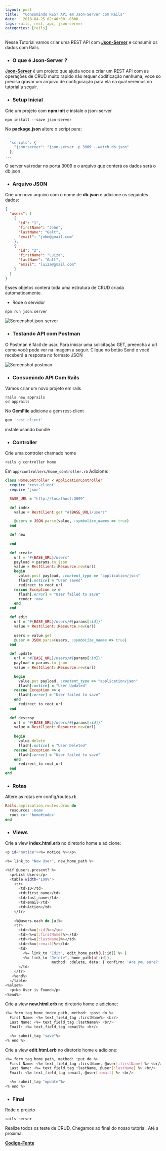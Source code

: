 ```yaml
---
layout: post
title:  "Consumindo REST API em Json-Server com Rails"
date:   2018-04-25 02:40:00 -0300
tags: rails, rest, api, json-server
categories: [rails]
---
```


Nesse Tutorial vamos criar uma REST API com **[Json-Server](https://github.com/typicode/json-server)** e consumir os dados com Rails


- ### O que é Json-Server ?

**[Json-Server](https://github.com/typicode/json-server)** é um projeto que ajuda voce a criar um REST API com as operações de CRUD muito rapido não requer codificação nenhuma, voce so precisa gravar um arquivo de configuração para ela na qual veremos no tutorial a seguir.


- ### Setup Inicial

Crie um projeto com **npm init**  e instale o json-server

```
npm install --save json-server
```

No **package.json** altere o script para:

```js
...
  "scripts": {
    "json:server": "json-server -p 3009 --watch db.json"
  },
...
```

O server vai rodar no porta 3009 e o arquivo que conterá os dados será o db.json

- ### Arquivo JSON

Crie um novo arquivo com o nome de **db.json** e adicione os seguintes dados:

```json
{
  "users": [
    {
      "id": "1",
      "firstName": "John",
      "lastName": "Galt",
      "email": "john@gmail.com"      
    },
    {
      "id": "2",
      "firstName": "Luiza",
      "lastName": "Galt",
      "email": "luiza@gmail.com"      
    }
  ]
}
```

Esses objetos conterá toda uma estrutura de CRUD criada automaticamente.

- Rode o servidor

```
npm run json:server
```

![Screenshot json-server](/static/img/post-json-server/json_server.png)


- ### Testando API com Postman

O Postman é fácil de usar. Para iniciar uma solicitação GET, preencha a url como você pode ver na imagem a seguir. Clique no botão Send e você receberá a resposta no formato JSON

![Screenshot postman](/static/img/post-json-server/postman.png)


- ### Consumindo API Com Rails

Vamos criar um novo projeto em rails

```
rails new apprails
cd apprails
```

No **GemFile** adicione a gem rest-client 

```ruby
gem 'rest-client'
```
instale usando bundle 

- ### Controller

Crie uma controler chamado home

```
rails g controller home
```

Em `app/controllers/home_controller.rb` Adicione:

```ruby
class HomeController < ApplicationController
  require 'rest-client'
  require 'json'

  BASE_URL = "http://localhost:3009"

  def index
    value = RestClient.get "#{BASE_URL}/users"

    @users = JSON.parse(value, :symbolize_names => true)
  end

  def new
    
  end

  def create
    url = "#{BASE_URL}/users"
    payload = params.to_json
    value = RestClient::Resource.new(url)
    begin
      value.post payload, :content_type => "application/json"
      flash[:notice] = "User saved"
      redirect_to root_url
    rescue Exception => e
      flash[:error] = "User failed to save"
      render :new
    end
  end

  def edit
    url = "#{BASE_URL}/users/#{params[:id]}"
    value = RestClient::Resource.new(url)
    
    users = value.get
    @user = JSON.parse(users, :symbolize_names => true)
  end

  def update
    url = "#{BASE_URL}/users/#{params[:id]}"
    payload = params.to_json
    value = RestClient::Resource.new(url)

    begin
      value.put payload, :content_type => "application/json"
      flash[:notice] = "User Updated"      
    rescue Exception => e
      flash[:error] = "User failed to save"
    end
      redirect_to root_url
  end
  
  def destroy
    url = "#{BASE_URL}/users/#{params[:id]}"
    value = RestClient::Resource.new(url)
    
    begin
      value.delete
      flash[:notice] = "User Deleted" 
    rescue Exception => e
      flash[:error] = "User failed to save"
    end
      redirect_to root_url        
  end 
end
```

- ### Rotas

Altere as rotas em config/routes.rb

```ruby
Rails.application.routes.draw do
  resources :home
  root to: 'home#index'
end
```

- ### Views

Crie a view **index.html.erb** no diretorio home e adicione:

```bash
<p id="notice"><%= notice %></p>

<%= link_to "New User", new_home_path %>

<%if @users.present? %>
  <p>List Users</p>
  <table width="100%">
    <tr>
      <td>ID</td>
      <td>first_name</td>
      <td>last_name</td>
      <td>email</td>
      <td>Action</td>
    </tr>
    
    <%@users.each do |u|%>
    <tr>
      <td><%=u[:id]%></td>
      <td><%=u[:firstName]%></td>
      <td><%=u[:lastName]%></td>
      <td><%=u[:email]%></td>      
      <td>
        <%= link_to "Edit", edit_home_path(u[:id]) %> |
        <%= link_to "Delete", home_path(u[:id]),
                     method: :delete, data: { confirm: 'Are you sure?' } %>
      </td>
    </tr>
   <%end%>
  </table>
<%else%>
  <p>No User is Found</p>
<%end%>
```

Crie a view **new.html.erb** no diretorio home e adicione:

```bash
<%= form_tag home_index_path, method: :post do %>
  First Name: <%= text_field_tag :firstName%> <br/>
  Last Name: <%= text_field_tag :lastName%> <br/>
  Email: <%= text_field_tag :email%> <br/>

  <%= submit_tag "save"%>
<% end %>
```
Crie a view **edit.html.erb** no diretorio home e adicione:

```bash
<%= form_tag home_path, method: :put do %>
  First Name: <%= text_field_tag :firstName, @user[:firstName] %> <br/>
  Last Name: <%= text_field_tag :lastName, @user[:lastName] %> <br/>
  Email: <%= text_field_tag :email, @user[:email] %> <br/>

  <%= submit_tag "update"%>
<% end %>
```

- ### Final

Rode o projeto

```
rails server
```

Realize todos os teste de CRUD, Chegamos ao final do nosso tutorial. Até a proxima.

**[Codigo-Fonte](https://github.com/Thaigo/Rails_Json-Server)**
